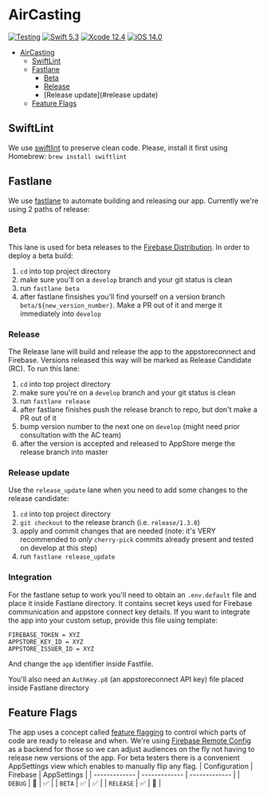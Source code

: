 # AirCasting
[![Testing](https://github.com/HabitatMap/AirCastingiOS/actions/workflows/tests.yml/badge.svg)](https://github.com/HabitatMap/AirCastingiOS/actions/workflows/tests.yml)
[![Swift 5.3](https://img.shields.io/badge/Swift-5.3-green.svg)](https://swift.org)
[![Xcode 12.4](https://img.shields.io/badge/Xcode-12.4-green.svg)](https://developer.apple.com/xcode/)
[![iOS 14.0](https://img.shields.io/badge/iOS-14.0-green.svg)](https://developer.apple.com/ios/)

- [AirCasting](#aircasting)
  * [SwiftLint](#swiftlint)
  * [Fastlane](#fastlane)
    + [Beta](#beta)
    + [Release](#release)
    + [Release update](#release update)
  * [Feature Flags](#feature-flags)
  
## SwiftLint
We use [swiftlint](https://github.com/realm/SwiftLint) to preserve clean code.
Please, install it first using Homebrew: `brew install swiftlint`

## Fastlane
We use [fastlane](https://fastlane.tools) to automate building and releasing our app. Currently we're using 2 paths of release:
### Beta
This lane is used for beta releases to the [Firebase Distribution](https://firebase.google.com/docs/app-distribution). In order to deploy a beta build:
1. `cd` into top project directory
2. make sure you'll on a `develop` branch and your git status is clean
3. run `fastlane beta`
4. after fastlane finsishes you'll find yourself on a version branch `beta/${new_version_number}`. Make a PR out of it and merge it immediately into `develop`  

### Release
The Release lane will build and release the app to the appstoreconnect and Firebase. Versions released this way will be marked as Release Candidate (RC). To run this lane:
1. `cd` into top project directory
2. make sure you're on a `develop` branch and your git status is clean
3. run `fastlane release`
4. after fastlane finishes push the release branch to repo, but don't make a PR out of it
5. bump version number to the next one on `develop` (might need prior consultation with the AC team)
6. after the version is accepted and released to AppStore merge the release branch into master

### Release update
Use the `release_update` lane when you need to add some changes to the release candidate:
1. `cd` into top project directory
2. `git checkout` to the release branch (i.e. `release/1.3.0`)
3. apply and commit changes that are needed (note: it's VERY recommended to *only* `cherry-pick` commits already present and tested on develop at this step)
4. run `fastlane release_update` 

### Integration
For the fastlane setup to work you'll need to obtain an `.env.default` file and place it inside Fastlane directory. It contains secret keys used for Firebase communication and appstore connect key details. 
If you want to integrate the app into your custom setup, provide this file using template:
```
FIREBASE_TOKEN = XYZ
APPSTORE_KEY_ID = XYZ
APPSTORE_ISSUER_ID = XYZ
```
And change the `app` identifier inside Fastfile.

You'll also need an `AuthKey.p8` (an appstoreconnect API key) file placed inside Fastlane directory

## Feature Flags
The app uses a concept called [feature flagging](https://martinfowler.com/articles/feature-toggles.html) to control which parts of code are ready to release and when. We're using [Firebase Remote Config](https://firebase.google.com/docs/remote-config) as a backend for those so we can adjust audiences on the fly not having to release new versions of the app. For beta testers there is a convenient AppSettings view which enables to manually flip any flag.
| Configuration  | Firebase | AppSettings |
| ------------- | ------------- | ------------- |
| `DEBUG` | 🛑 | ✅ |
| `BETA` | ✅ | ✅ |
| `RELEASE` | ✅ | 🛑 |
